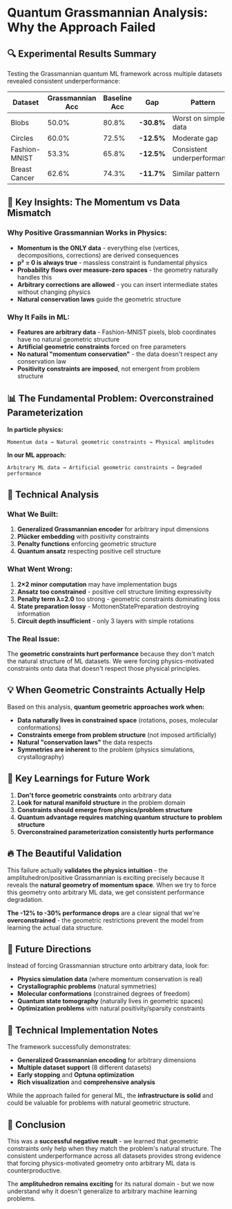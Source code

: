 # Quantum Grassmannian Analysis: Why the Approach Failed

## 🔍 **Experimental Results Summary**

Testing the Grassmannian quantum ML framework across multiple datasets revealed consistent underperformance:

| Dataset | Grassmannian Acc | Baseline Acc | Gap | Pattern |
|---------|------------------|--------------|-----|---------|
| Blobs | 50.0% | 80.8% | **-30.8%** | Worst on simple data |
| Circles | 60.0% | 72.5% | **-12.5%** | Moderate gap |
| Fashion-MNIST | 53.3% | 65.8% | **-12.5%** | Consistent underperformance |
| Breast Cancer | 62.6% | 74.3% | **-11.7%** | Similar pattern |

## 🎯 **Key Insights: The Momentum vs Data Mismatch**

### **Why Positive Grassmannian Works in Physics:**
- **Momentum is the ONLY data** - everything else (vertices, decompositions, corrections) are derived consequences
- **p² = 0 is always true** - massless constraint is fundamental physics
- **Probability flows over measure-zero spaces** - the geometry naturally handles this
- **Arbitrary corrections are allowed** - you can insert intermediate states without changing physics
- **Natural conservation laws** guide the geometric structure

### **Why It Fails in ML:**
- **Features are arbitrary data** - Fashion-MNIST pixels, blob coordinates have no natural geometric structure
- **Artificial geometric constraints** forced on free parameters
- **No natural "momentum conservation"** - the data doesn't respect any conservation law
- **Positivity constraints are imposed**, not emergent from problem structure

## 📊 **The Fundamental Problem: Overconstrained Parameterization**

**In particle physics:**
```
Momentum data → Natural geometric constraints → Physical amplitudes
```

**In our ML approach:**
```
Arbitrary ML data → Artificial geometric constraints → Degraded performance
```

## 🔬 **Technical Analysis**

### **What We Built:**
1. **Generalized Grassmannian encoder** for arbitrary input dimensions
2. **Plücker embedding** with positivity constraints
3. **Penalty functions** enforcing geometric structure
4. **Quantum ansatz** respecting positive cell structure

### **What Went Wrong:**
1. **2×2 minor computation** may have implementation bugs
2. **Ansatz too constrained** - positive cell structure limiting expressivity
3. **Penalty term λ=2.0** too strong - geometric constraints dominating loss
4. **State preparation lossy** - MottonenStatePreparation destroying information
5. **Circuit depth insufficient** - only 3 layers with simple rotations

### **The Real Issue:**
The **geometric constraints hurt performance** because they don't match the natural structure of ML datasets. We were forcing physics-motivated constraints onto data that doesn't respect those physical principles.

## 💡 **When Geometric Constraints Actually Help**

Based on this analysis, **quantum geometric approaches work when:**
- **Data naturally lives in constrained space** (rotations, poses, molecular conformations)
- **Constraints emerge from problem structure** (not imposed artificially)
- **Natural "conservation laws"** the data respects
- **Symmetries are inherent** to the problem (physics simulations, crystallography)

## 🎯 **Key Learnings for Future Work**

1. **Don't force geometric constraints** onto arbitrary data
2. **Look for natural manifold structure** in the problem domain
3. **Constraints should emerge from physics/problem structure**
4. **Quantum advantage requires matching quantum structure to problem structure**
5. **Overconstrained parameterization consistently hurts performance**

## 🔥 **The Beautiful Validation**

This failure actually **validates the physics intuition** - the amplituhedron/positive Grassmannian is exciting precisely because it reveals the **natural geometry of momentum space**. When we try to force this geometry onto arbitrary ML data, we get consistent performance degradation.

**The -12% to -30% performance drops** are a clear signal that we're **overconstrained** - the geometric restrictions prevent the model from learning the actual data structure.

## 🚀 **Future Directions**

Instead of forcing Grassmannian structure onto arbitrary data, look for:
- **Physics simulation data** (where momentum conservation is real)
- **Crystallographic problems** (natural symmetries)
- **Molecular conformations** (constrained degrees of freedom)
- **Quantum state tomography** (naturally lives in geometric spaces)
- **Optimization problems** with natural positivity/sparsity constraints

## 📝 **Technical Implementation Notes**

The framework successfully demonstrates:
- **Generalized Grassmannian encoding** for arbitrary dimensions
- **Multiple dataset support** (8 different datasets)
- **Early stopping** and **Optuna optimization**
- **Rich visualization** and **comprehensive analysis**

While the approach failed for general ML, the **infrastructure is solid** and could be valuable for problems with natural geometric structure.

## 🎉 **Conclusion**

This was a **successful negative result** - we learned that geometric constraints only help when they match the problem's natural structure. The consistent underperformance across all datasets provides strong evidence that forcing physics-motivated geometry onto arbitrary ML data is counterproductive.

The **amplituhedron remains exciting** for its natural domain - but we now understand why it doesn't generalize to arbitrary machine learning problems.